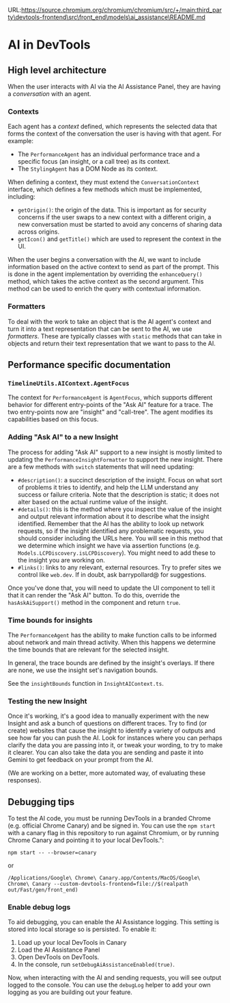 URL:https://source.chromium.org/chromium/chromium/src/+/main:third_party\devtools-frontend\src\front_end\models\ai_assistance\README.md
# AI in DevTools

## High level architecture

When the user interacts with AI via the AI Assistance Panel, they are having a _conversation_ with an agent.

### Contexts

Each agent has a _context_ defined, which represents the selected data that forms the context of the conversation the user is having with that agent. For example:

- The `PerformanceAgent` has an individual performance trace and a specific focus (an insight, or a call tree) as its context.
- The `StylingAgent` has a DOM Node as its context.

When defining a context, they must extend the `ConversationContext` interface, which defines a few methods which must be implemented, including:

- `getOrigin()`: the origin of the data. This is important as for security concerns if the user swaps to a new context with a different origin, a new conversation must be started to avoid any concerns of sharing data across origins.
- `getIcon()` and `getTitle()` which are used to represent the context in the UI.

When the user begins a conversation with the AI, we want to include information based on the active context to send as part of the prompt. This is done in the agent implementation by overriding the `enhanceQuery()` method, which takes the active context as the second argument. This method can be used to enrich the query with contextual information.

### Formatters

To deal with the work to take an object that is the AI agent's context and turn it into a text representation that can be sent to the AI, we use _formatters_. These are typically classes with `static` methods that can take in objects and return their text representation that we want to pass to the AI.

## Performance specific documentation

### `TimelineUtils.AIContext.AgentFocus`

The context for `PerformanceAgent` is `AgentFocus`, which supports different behavior for different entry-points of the "Ask AI" feature for a trace. The two entry-points now are "insight" and "call-tree". The agent modifies its capabilities based on this focus.

### Adding "Ask AI" to a new Insight

The process for adding "Ask AI" support to a new insight is mostly limited to updating the `PerformanceInsightFormatter` to support the new insight. There are a few methods with `switch` statements that will need updating:

- `#description()`: a succinct description of the insight. Focus on what sort of problems it tries to identify, and help the LLM understand any success or failure criteria. Note that the description is static; it does not alter based on the actual runtime value of the insight.
- `#details()`: this is the method where you inspect the value of the insight and output relevant information about it to describe what the insight identified. Remember that the AI has the ability to look up network requests, so if the insight identified any problematic requests, you should consider including the URLs here. You will see in this method that we determine which insight we have via assertion functions (e.g. `Models.LCPDiscovery.isLCPDiscovery`). You might need to add these to the insight you are working on.
- `#links()`: links to any relevant, external resources. Try to prefer sites we control like `web.dev`. If in doubt, ask barrypollard@ for suggestions.

Once you've done that, you will need to update the UI component to tell it that it can render the "Ask AI" button. To do this, override the `hasAskAiSupport()` method in the component and return `true`.

### Time bounds for insights

The `PerformanceAgent` has the ability to make function calls to be informed about network and main thread activity. When this happens we determine the time bounds that are relevant for the selected insight.

In general, the trace bounds are defined by the insight's overlays. If there are none, we use the insight set's navigation bounds.

See the `insightBounds` function in `InsightAIContext.ts`.


### Testing the new Insight

Once it's working, it's a good idea to manually experiment with the new Insight and ask a bunch of questions on different traces. Try to find (or create) websites that cause the insight to identify a variety of outputs and see how far you can push the AI. Look for instances where you can perhaps clarify the data you are passing into it, or tweak your wording, to try to make it clearer. You can also take the data you are sending and paste it into Gemini to get feedback on your prompt from the AI.

(We are working on a better, more automated way, of evaluating these responses).

## Debugging tips

To test the AI code, you must be running DevTools in a branded Chrome (e.g. official Chrome Canary) and be signed in. You can use the `npm start` with a canary flag in this repository to run against Chromium, or by running Chrome Canary and pointing it to your local DevTools.":

```
npm start -- --browser=canary
```

or

```
/Applications/Google\ Chrome\ Canary.app/Contents/MacOS/Google\ Chrome\ Canary --custom-devtools-frontend=file://$(realpath out/Fast/gen/front_end)
```

### Enable debug logs

To aid debugging, you can enable the AI Assistance logging. This setting is stored into local storage so is persisted. To enable it:

1. Load up your local DevTools in Canary
2. Load the AI Assistance Panel
3. Open DevTools on DevTools.
4. In the console, run `setDebugAiAssistanceEnabled(true)`.

Now, when interacting with the AI and sending requests, you will see output logged to the console. You can use the `debugLog` helper to add your own logging as you are building out your feature.
